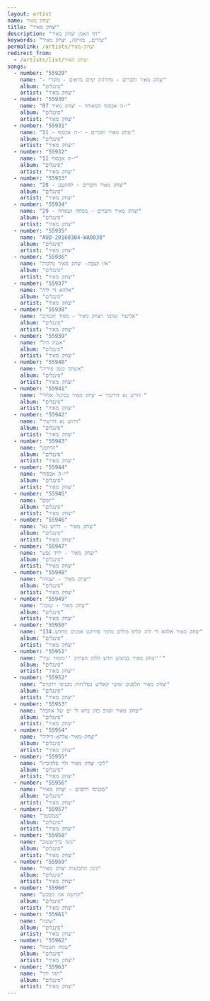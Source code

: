 ```yaml
---
layout: artist
name: יצחק מאיר
title: "יצחק מאיר"
description: "דף האמן יצחק מאיר"
keywords: "שירים, מוזיקה, יצחק מאיר"
permalink: /artists/יצחק-מאיר
redirect_from:
  - /artists/list/יצחק מאיר
songs:
  - number: "55929"
    name: "- יצחק מאיר וחברים - מחרוזת ימים נוראים - מקורי"
    album: "סינגלים"
    artist: "יצחק מאיר"
  - number: "55930"
    name: "07 י-ה אכסוף המאוחד - יצחק מאיר"
    album: "סינגלים"
    artist: "יצחק מאיר"
  - number: "55931"
    name: "11 - יצחק מאיר וחברים - י-ה אכסוף"
    album: "סינגלים"
    artist: "יצחק מאיר"
  - number: "55932"
    name: "11 י-ה אכסוף"
    album: "סינגלים"
    artist: "יצחק מאיר"
  - number: "55933"
    name: "28 - יצחק מאיר וחברים - להתענג"
    album: "סינגלים"
    artist: "יצחק מאיר"
  - number: "55934"
    name: "29 - יצחק מאיר וחברים - מנוחה ושמחה"
    album: "סינגלים"
    artist: "יצחק מאיר"
  - number: "55935"
    name: "AUD-20160304-WA0038"
    album: "סינגלים"
    artist: "יצחק מאיר"
  - number: "55936"
    name: "אין קצבה- יצחק מאיר מלכות"
    album: "סינגלים"
    artist: "יצחק מאיר"
  - number: "55937"
    name: "אלהא די ליה"
    album: "סינגלים"
    artist: "יצחק מאיר"
  - number: "55938"
    name: "אליעזר שוובר ויצחק מאיר - מסוד חכמים"
    album: "סינגלים"
    artist: "יצחק מאיר"
  - number: "55939"
    name: "אשת חיל"
    album: "סינגלים"
    artist: "יצחק מאיר"
  - number: "55940"
    name: "אשתך כגפן פוריה"
    album: "סינגלים"
    artist: "יצחק מאיר"
  - number: "55941"
    name: "דורש נא דורשיך – יצחק מאיר בסינגל אלולי "
    album: "סינגלים"
    artist: "יצחק מאיר"
  - number: "55942"
    name: "דרוש נא דורשיך"
    album: "סינגלים"
    artist: "יצחק מאיר"
  - number: "55943"
    name: "הרחמן"
    album: "סינגלים"
    artist: "יצחק מאיר"
  - number: "55944"
    name: "י-ה אכסוף"
    album: "סינגלים"
    artist: "יצחק מאיר"
  - number: "55945"
    name: "יומם"
    album: "סינגלים"
    artist: "יצחק מאיר"
  - number: "55946"
    name: "יצחק מאיר - דרוש נא"
    album: "סינגלים"
    artist: "יצחק מאיר"
  - number: "55947"
    name: "יצחק מאיר - ידיד נפש"
    album: "סינגלים"
    artist: "יצחק מאיר"
  - number: "55948"
    name: "יצחק מאיר - ישמחו"
    album: "סינגלים"
    artist: "יצחק מאיר"
  - number: "55949"
    name: "יצחק מאיר - שובה"
    album: "סינגלים"
    artist: "יצחק מאיר"
  - number: "55950"
    name: "יצחק מאיר אלהא די ליה קליפ מילים מתוך פרויקט אמנים מחדש.134"
    album: "סינגלים"
    artist: "יצחק מאיר"
  - number: "55951"
    name: "יצחק מאיר בביצוע חדש ללחן העתיק ''מזמור שיר''"
    album: "סינגלים"
    artist: "יצחק מאיר"
  - number: "55952"
    name: "יצחק מאיר הלפגוט ומוטי קאליש בסליחות מכניסי רחמים"
    album: "סינגלים"
    artist: "יצחק מאיר"
  - number: "55953"
    name: "יצחק מאיר וסגיב כהן ברא לי ים של אהבה"
    album: "סינגלים"
    artist: "יצחק מאיר"
  - number: "55954"
    name: "יצחק-מאיר-אלהא-דיליה"
    album: "סינגלים"
    artist: "יצחק מאיר"
  - number: "55955"
    name: "ליבי יצחק מאיר ולוי פלקוביץ"
    album: "סינגלים"
    artist: "יצחק מאיר"
  - number: "55956"
    name: "מכניסי רחמים - יצחק מאיר"
    album: "סינגלים"
    artist: "יצחק מאיר"
  - number: "55957"
    name: "ממקומך"
    album: "סינגלים"
    artist: "יצחק מאיר"
  - number: "55958"
    name: "ניגון ברדיטשוב"
    album: "סינגלים"
    artist: "יצחק מאיר"
  - number: "55959"
    name: "ניגון התבוננות יצחק מאיר"
    album: "סינגלים"
    artist: "יצחק מאיר"
  - number: "55960"
    name: "קדושה אני מבקש"
    album: "סינגלים"
    artist: "יצחק מאיר"
  - number: "55961"
    name: "שובה"
    album: "סינגלים"
    artist: "יצחק מאיר"
  - number: "55962"
    name: "שמח תשמח"
    album: "סינגלים"
    artist: "יצחק מאיר"
  - number: "55963"
    name: "תהי ידך"
    album: "סינגלים"
    artist: "יצחק מאיר"
---
```

